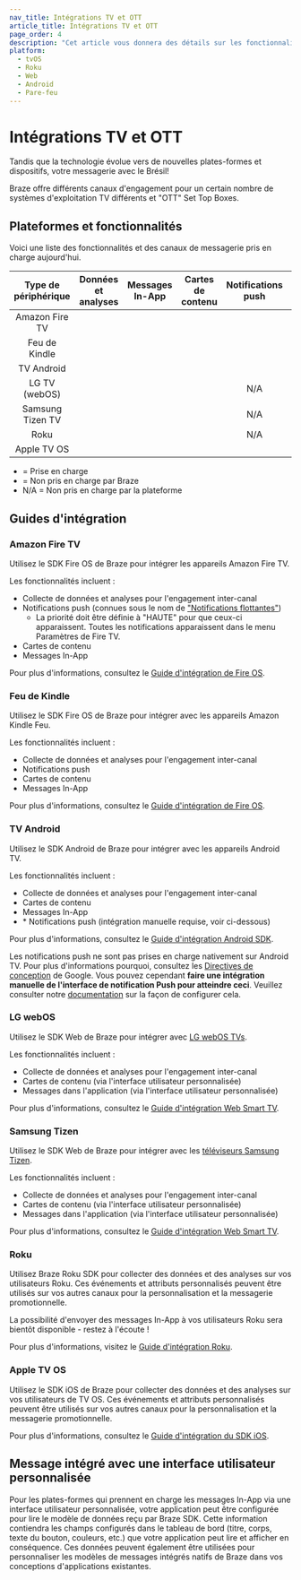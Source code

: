 ```yaml
---
nav_title: Intégrations TV et OTT
article_title: Intégrations TV et OTT
page_order: 4
description: "Cet article vous donnera des détails sur les fonctionnalités de Braze TV et OTT, les intégrations, les plates-formes disponibles, et d'autres capacités."
platform:
  - tvOS
  - Roku
  - Web
  - Android
  - Pare-feu
---
```


# Intégrations TV et OTT

Tandis que la technologie évolue vers de nouvelles plates-formes et dispositifs, votre messagerie avec le Brésil!

Braze offre différents canaux d'engagement pour un certain nombre de systèmes d'exploitation TV différents et "OTT" Set Top Boxes.

## Plateformes et fonctionnalités

Voici une liste des fonctionnalités et des canaux de messagerie pris en charge aujourd'hui.

<style>
#tv-feature-table td,
#tv-feature-table th {
    text-align: center !important;
    vertical-align: center;
}

</style>
<table id="tv-feature-table">
    <thead>
        <tr>
            <th>Type de périphérique</th>
            <th>Données et analyses</th>
            <th>Messages In-App</th>
            <th>Cartes de contenu</th>
            <th>Notifications push</th>
            <th>Toile</th>
        </tr>
    </thead>
    <tbody>
        <tr>
            <td>Amazon Fire TV</td>
            <td for="data-analytics"><i class="fas fa-check text-success"></i></td>
            <td for="iam"><i class="fas fa-check text-success"></i></td>
            <td for="content-cards"><i class="fas fa-check text-success"></i></td>
            <td for="push"><i class="fas fa-check text-success"></i></td>
            <td for="canvas"><i class="fas fa-check text-success"></i></td>
        </tr>
        <tr>
            <td>Feu de Kindle</td>
            <td for="data-analytics"><i class="fas fa-check text-success"></i></td>
            <td for="iam"><i class="fas fa-check text-success"></i></td>
            <td for="content-cards"><i class="fas fa-check text-success"></i></td>
            <td for="push"><i class="fas fa-check text-success"></i></td>
            <td for="canvas"><i class="fas fa-check text-success"></i></td>
        </tr>
        <tr>
            <td>TV Android</td>
            <td for="data-analytics"><i class="fas fa-check text-success"></i></td>
            <td for="iam"><i class="fas fa-check text-success"></i></td>
            <td for="content-cards"><i class="fas fa-check text-success"></i></td>
            <td for="push"><i class="fas fa-check text-success"></i></td>
            <td for="canvas"><i class="fas fa-check text-success"></i></td>
        </tr>
        <tr>
            <td>LG TV (webOS)</td>
            <td for="data-analytics"><i class="fas fa-check text-success"></i></td>
            <td for="iam"><i class="fas fa-check text-success"></i></td>
            <td for="content-cards"><i class="fas fa-check text-success"></i></td>
            <td for="push">N/A</td>
            <td for="canvas"><i class="fas fa-check text-success"></i></td>
        </tr>
        <tr>
            <td>Samsung Tizen TV</td>
            <td for="data-analytics"><i class="fas fa-check text-success"></i></td>
            <td for="iam"><i class="fas fa-check text-success"></i></td>
            <td for="content-cards"><i class="fas fa-check text-success"></i></td>
            <td for="push">N/A</td>
            <td for="canvas"><i class="fas fa-check text-success"></i></td>
        </tr>
        <tr>
            <td>Roku</td>
            <td for="data-analytics"><i class="fas fa-check text-success"></i></td>
            <td for="iam"><i class="fas fa-times text-warning"></i></td>
            <td for="content-cards"><i class="fas fa-times text-warning"></i></td>
            <td for="push">N/A</td>
            <td for="canvas">N/A</td>
        </tr>
        <tr>
            <td>Apple TV OS</td>
            <td for="data-analytics"><i class="fas fa-check text-success"></i></td>
            <td for="iam"><i class="fas fa-times text-warning"></i></td>
            <td for="content-cards"><i class="fas fa-times text-warning"></i></td>
            <td for="push"><i class="fas fa-times text-warning"></i></td>  
            <td for="canvas">N/A</td>
        </tr>
    </tbody>
</table>

- <i class="fas fa-check text-success"></i> = Prise en charge
- <i class="fas fa-times text-warning"></i> = Non pris en charge par Braze
- N/A = Non pris en charge par la plateforme

## Guides d'intégration

### Amazon Fire TV

Utilisez le SDK Fire OS de Braze pour intégrer les appareils Amazon Fire TV.

Les fonctionnalités incluent :

- Collecte de données et analyses pour l'engagement inter-canal
- Notifications push (connues sous le nom de ["Notifications flottantes"][7])
  - La priorité doit être définie à "HAUTE" pour que ceux-ci apparaissent. Toutes les notifications apparaissent dans le menu Paramètres de Fire TV.
- Cartes de contenu
- Messages In-App

Pour plus d'informations, consultez le [Guide d'intégration de Fire OS][2].

### Feu de Kindle

Utilisez le SDK Fire OS de Braze pour intégrer avec les appareils Amazon Kindle Feu.

Les fonctionnalités incluent :

- Collecte de données et analyses pour l'engagement inter-canal
- Notifications push
- Cartes de contenu
- Messages In-App

Pour plus d'informations, consultez le [Guide d'intégration de Fire OS][2].

### TV Android

Utilisez le SDK Android de Braze pour intégrer avec les appareils Android TV.

Les fonctionnalités incluent :

- Collecte de données et analyses pour l'engagement inter-canal
- Cartes de contenu
- Messages In-App
- &#42; Notifications push (intégration manuelle requise, voir ci-dessous)

Pour plus d'informations, consultez le [Guide d'intégration Android SDK][2].

Les notifications push ne sont pas prises en charge nativement sur Android TV. Pour plus d'informations pourquoi, consultez les [Directives de conception][5] de Google. Vous pouvez cependant __faire une intégration manuelle de l'interface de notification Push pour atteindre ceci__. Veuillez consulter notre [documentation][6] sur la façon de configurer cela.

### LG webOS

Utilisez le SDK Web de Braze pour intégrer avec [LG webOS TVs](http://webostv.developer.lge.com/discover/discover-webos-tv/).

Les fonctionnalités incluent :

- Collecte de données et analyses pour l'engagement inter-canal
- Cartes de contenu (via l'interface utilisateur personnalisée)
- Messages dans l'application (via l'interface utilisateur personnalisée)

Pour plus d'informations, consultez le [Guide d'intégration Web Smart TV][8].

### Samsung Tizen

Utilisez le SDK Web de Braze pour intégrer avec les [téléviseurs Samsung Tizen](https://developer.samsung.com/smarttv/develop/specifications/tv-model-groups.html).

Les fonctionnalités incluent :

- Collecte de données et analyses pour l'engagement inter-canal
- Cartes de contenu (via l'interface utilisateur personnalisée)
- Messages dans l'application (via l'interface utilisateur personnalisée)

Pour plus d'informations, consultez le [Guide d'intégration Web Smart TV][8].

### Roku

Utilisez Braze Roku SDK pour collecter des données et des analyses sur vos utilisateurs Roku. Ces événements et attributs personnalisés peuvent être utilisés sur vos autres canaux pour la personnalisation et la messagerie promotionnelle.

La possibilité d'envoyer des messages In-App à vos utilisateurs Roku sera bientôt disponible - restez à l'écoute !

Pour plus d'informations, visitez le [Guide d'intégration Roku][3].

### Apple TV OS

Utilisez le SDK iOS de Braze pour collecter des données et des analyses sur vos utilisateurs de TV OS. Ces événements et attributs personnalisés peuvent être utilisés sur vos autres canaux pour la personnalisation et la messagerie promotionnelle.

Pour plus d'informations, consultez le [Guide d'intégration du SDK iOS][4].

## Message intégré avec une interface utilisateur personnalisée

Pour les plates-formes qui prennent en charge les messages In-App via une interface utilisateur personnalisée, votre application peut être configurée pour lire le modèle de données reçu par Braze SDK. Cette information contiendra les champs configurés dans le tableau de bord (titre, corps, texte du bouton, couleurs, etc.) que votre application peut lire et afficher en conséquence. Ces données peuvent également être utilisées pour personnaliser les modèles de messages intégrés natifs de Braze dans vos conceptions d'applications existantes.

[2]: {{site.baseurl}}/developer_guide/platform_integration_guides/android/initial_sdk_setup/android_sdk_integration/

[2]: {{site.baseurl}}/developer_guide/platform_integration_guides/android/initial_sdk_setup/android_sdk_integration/
[3]: {{site.baseurl}}/developer_guide/platform_integration_guides/roku/initial_sdk_setup/
[4]: {{site.baseurl}}/developer_guide/platform_integration_guides/tvos/initial_sdk_setup/
[5]: https://designguidelines.withgoogle.com/android-tv/patterns/notifications.html
[6]: {{site.baseurl}}/developer_guide/platform_integration_guides/android/push_notifications/android_tv_push/
[7]: https://developer.amazon.com/docs/fire-tv/notifications.html#headsup
[8]: {{site.baseurl}}/developer_guide/platform_integration_guides/web/smart_tvs/

